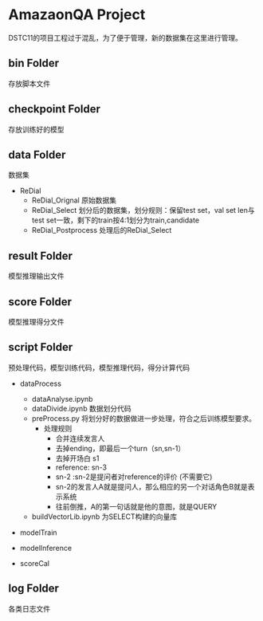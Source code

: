 # AmazaonQA Project
DSTC11的项目工程过于混乱，为了便于管理，新的数据集在这里进行管理。
## bin Folder
存放脚本文件

## checkpoint Folder
存放训练好的模型

## data Folder
数据集
* ReDial
    * ReDial_Orignal 原始数据集
    * ReDial_Select 划分后的数据集，划分规则：保留test set，val set len与test set一致，剩下的train按4:1划分为train,candidate
    * ReDial_Postprocess 处理后的ReDial_Select
## result Folder
模型推理输出文件

## score Folder
模型推理得分文件

## script Folder
预处理代码，模型训练代码，模型推理代码，得分计算代码
* dataProcess
    * dataAnalyse.ipynb 
    * dataDivide.ipynb 数据划分代码
    * preProcess.py 将划分好的数据做进一步处理，符合之后训练模型要求。
        * 处理规则
            * 合并连续发言人
            * 去掉ending，即最后一个turn（sn,sn-1）
            * 去掉开场白 s1
            * reference: sn-3
            * sn-2 :sn-2是提问者对reference的评价 (不需要它)
            * sn-2的发言人A就是提问人，那么相应的另一个对话角色B就是表示系统
            * 往前倒推，A的第一句话就是他的意图，就是QUERY
    * buildVectorLib.ipynb 为SELECT构建的向量库

* modelTrain
* modelInference
* scoreCal

## log Folder
各类日志文件
